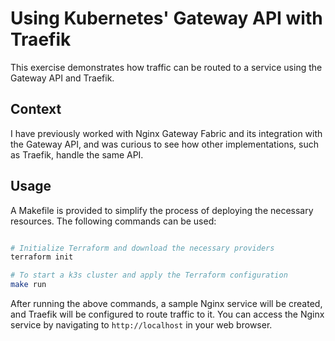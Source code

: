 # Using Kubernetes' Gateway API with Traefik

This exercise demonstrates how traffic can be routed to a service using the Gateway API and Traefik.

## Context

I have previously worked with Nginx Gateway Fabric and its integration with the Gateway API, and was curious to see how other implementations, such as Traefik, handle the same API.

## Usage

A Makefile is provided to simplify the process of deploying the necessary resources. The following commands can be used:

```bash

# Initialize Terraform and download the necessary providers
terraform init

# To start a k3s cluster and apply the Terraform configuration
make run

```

After running the above commands, a sample Nginx service will be
created, and Traefik will be configured to route traffic to it. You can
access the Nginx service by navigating to `http://localhost` in your
web browser.
